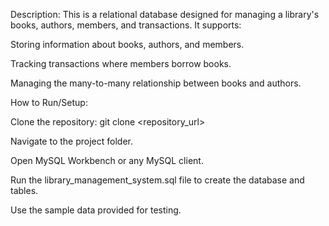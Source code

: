 Description:
This is a relational database designed for managing a library's books, authors, members, and transactions. It supports:

Storing information about books, authors, and members.

Tracking transactions where members borrow books.

Managing the many-to-many relationship between books and authors.

How to Run/Setup:

Clone the repository: git clone <repository_url>

Navigate to the project folder.

Open MySQL Workbench or any MySQL client.

Run the library_management_system.sql file to create the database and tables.

Use the sample data provided for testing.
